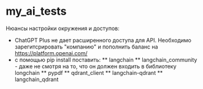 # my_ai_tests

Нюансы настройки окружения и доступов:
* ChatGPT Plus не дает расширенного доступа для API. Необходимо зарегитсрировать "компанию" и пополнить баланс на https://platform.openai.com/
* с помощью pip install поставить:
** langchain
** langchain_community - даже не смотря на то, что он должен входить в библиотеку longchain
** pypdf
** qdrant_client
** langchain-qdrant
** langchain_qdrant